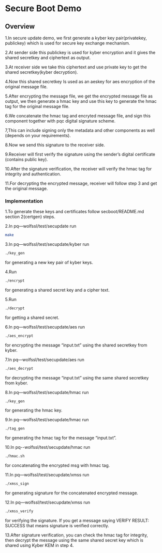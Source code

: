 <div class="oranda-hide">

# Secure Boot Demo
## Overview
1.In secure update demo, we first generate a kyber key pair(privatekey, publickey) which is used for secure key exchange mechanism. 

2.At sender side this publickey is used for kyber encryption and it gives the shared secretkey and ciphertext as output. 

3.At receiver side we take this ciphertext and use private key to get the shared secretkey(kyber decryption). 

4.Now this  shared secretkey Is used as an aeskey for aes encryption of the original message file. 

5.After encrypting the message file, we get the encrypted message file as output, we then generate a hmac key and use this key to generate the hmac tag for the original message file. 

6.We concatenate the hmac tag and encryted message file, and sign this component together with pqc digital signature scheme. 

7,This can include signing only the metadata and other components as well (depends on your requirements).

8.Now we send this signature to the receiver side.

9.Receiver will first verify the signature using the sender’s digital certificate (contains public key). 

10.After the signature verification, the receiver will verify the hmac tag for integrity and authentication. 

11.For decrypting the encrypted message, receiver will follow step 3 and get the original message. 

### Implementation
1.To generate these keys and certificates follow secboot/README.md section 2(certgen) steps. 

2.In pq—wolfssl/test/secupdate run 
```bash
make 
```
3.In pq—wolfssl/test/secupdate/kyber run 
```bash
./key_gen  
```
for generating a new key pair of kyber keys.

4.Run 
```bash
./encrypt
```
for generating a shared secret key and a cipher text. 

5.Run 
```bash
./decrypt
```
for getting a shared secret. 

6.In pq—wolfssl/test/secupdate/aes run 
```bash
./aes_encrypt 
```
for encrypting the message “input.txt” using the shared secretkey from kyber. 

7.In pq—wolfssl/test/secupdate/aes run 
```bash
./aes_decrypt 
```
for decrypting the message “input.txt” using the same shared secretkey from kyber. 

8.In pq—wolfssl/test/secupdate/hmac run 
```bash
./key_gen 
```
for generating the hmac key. 

9.In pq—wolfssl/test/secupdate/hmac run 
```bash
./tag_gen 
```
for generating the hmac tag for the message “input.txt”. 

10.In pq--wolfssl/test/secupdate/hmac run 
```bash
./hmac.sh 
```
for concatenating the encrypted msg with hmac tag. 

11.In pq—wolfssl/test/secupdate/xmss run 
```bash
./xmss_sign
```
for generating signature for the concatenated encrypted message. 

12.In pq—wolfssl/test/secupdate/xmss run 
```bash
./xmss_verify
```
for verifying the signature. If you get a message saying VERIFY RESULT: SUCCESS that means signature is verified correctly.

13.After signature verification, you can check the hmac tag for integrity, then decrypt the message using the same shared secret key which is shared using Kyber KEM in step 4.
